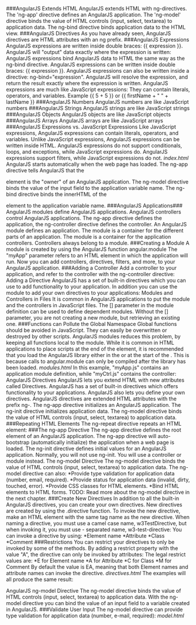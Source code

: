 ###AngularJS Extends HTML
AngularJS extends HTML with ng-directives.
The 'ng-app' directive defines an AngularJS application.
The 'ng-model' directive binds the value of HTML controls (input, select, textarea) to application data.
The ng-bind directive binds application data to the HTML view. 
###AngularJS Directives
As you have already seen, AngularJS directives are HTML attributes with an ng prefix.
###AngularJS Expressions
AngularJS expressions are written inside double braces: {{ expression }}.
AngularJS will "output" data exactly where the expression is written:
AngularJS expressions bind AngularJS data to HTML the same way as the ng-bind directive.
AngularJS expressions can be written inside double braces: {{ expression }}.
AngularJS expressions can also be written inside a directive: ng-bind="expression".
AngularJS will resolve the expression, and return the result exactly where the expression is written.
AngularJS expressions are much like JavaScript expressions: They can contain literals, operators, and variables.
Example {{ 5 + 5 }} or {{ firstName + " " + lastName }}
###AngularJS Numbers
AngularJS numbers are like JavaScript numbers
###AngularJS Strings
AngularJS strings are like JavaScript strings
###AngularJS Objects
AngularJS objects are like JavaScript objects
###AngularJS Arrays
AngularJS arrays are like JavaScript arrays
###AngularJS Expressions vs. JavaScript Expressions
Like JavaScript expressions, AngularJS expressions can contain literals, operators, and variables.
Unlike JavaScript expressions, AngularJS expressions can be written inside HTML.
AngularJS expressions do not support conditionals, loops, and exceptions, while JavaScript expressions do.
AngularJS expressions support filters, while JavaScript expressions do not.
*index.html*
AngularJS starts automatically when the web page has loaded.
The ng-app directive tells AngularJS that the <div> element is the "owner" of an AngularJS application.
The ng-model directive binds the value of the input field to the application variable name.
The ng-bind directive binds the innerHTML of the <p> element to the application variable name. 
###AngularJS Applications###
AngularJS modules define AngularJS applications.
AngularJS controllers control AngularJS applications. 
The ng-app directive defines the application, the ng-controller directive defines the controller.
An AngularJS module defines an application.
The module is a container for the different parts of an application.
The module is a container for the application controllers.
Controllers always belong to a module.
###Creating a Module
A module is created by using the AngularJS function angular.module
The "myApp" parameter refers to an HTML element in which the application will run.
Now you can add controllers, directives, filters, and more, to your AngularJS application.
###Adding a Controller
Add a controller to your application, and refer to the controller with the ng-controller directive:
Adding a Directive
AngularJS has a set of built-in directives which you can use to add functionality to your application.
In addition you can use the module to add your own directives to your applications:
Modules and Controllers in Files
It is common in AngularJS applications to put the module and the controllers in JavaScript files.
The [] parameter in the module definition can be used to define dependent modules.
Without the [] parameter, you are not creating a new module, but retrieving an existing one.
###Functions can Pollute the Global Namespace
Global functions should be avoided in JavaScript. They can easily be overwritten or destroyed by other scripts.
AngularJS modules reduces this problem, by keeping all functions local to the module.
While it is common in HTML applications to place scripts at the end of the <body> element, it is recommended that you load the AngularJS library either in the <head> or at the start of the <body>.
This is because calls to angular.module can only be compiled after the library has been loaded.	
*modules.html*
 In this example, "myApp.js" contains an application module definition, while "myCtrl.js" contains the controller:
AngularJS Directives
AngularJS lets you extend HTML with new attributes called Directives.
AngularJS has a set of built-in directives which offers functionality to your applications.
AngularJS also lets you define your own directives.
AngularJS directives are extended HTML attributes with the prefix ng-.
The ng-app directive initializes an AngularJS application.
The ng-init directive initializes application data.
The ng-model directive binds the value of HTML controls (input, select, textarea) to application data.
###Repeating HTML Elements
The ng-repeat directive repeats an HTML element:
###The ng-app Directive
The ng-app directive defines the root element of an AngularJS application. 
The ng-app directive will auto-bootstrap (automatically initialize) the application when a web page is loaded.
The ng-init directive defines initial values for an AngularJS application.
Normally, you will not use ng-init. You will use a controller or module instead.
The ng-model Directive
The ng-model directive binds the value of HTML controls (input, select, textarea) to application data.
The ng-model directive can also:
*Provide type validation for application data (number, email, required).
*Provide status for application data (invalid, dirty, touched, error).
*Provide CSS classes for HTML elements.
*Bind HTML elements to HTML forms.
TODO: Read more about the ng-model directive in the next chapter.
###Create New Directives
In addition to all the built-in AngularJS directives, you can create your own directives.
New directives are created by using the .directive function.
To invoke the new directive, make an HTML element with the same tag name as the new directive.
When naming a directive, you must use a camel case name, w3TestDirective, but when invoking it, you must use - separated name, w3-test-directive:
You can invoke a directive by using:
*Element name
*Attribute
*Class
*Comment
###Restrictions
You can restrict your directives to only be invoked by some of the methods.
By adding a restrict property with the value "A", the directive can only be invoked by attributes:
The legal restrict values are:
*E for Element name
*A for Attribute
*C for Class
*M for Comment
By default the value is EA, meaning that both Element names and attribute names can invoke the directive.
*directives.html*
The examples will all produce the same result:

AngularJS ng-model Directive
The ng-model directive binds the value of HTML controls (input, select, textarea) to application data.
With the ng-model directive you can bind the value of an input field to a variable created in AngularJS.
###Validate User Input
The ng-model directive can provide type validation for application data (number, e-mail, required):
*model.html*